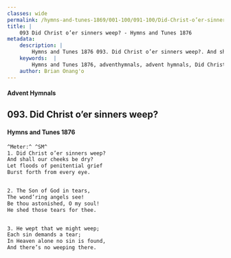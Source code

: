 ```yaml
---
classes: wide
permalink: /hymns-and-tunes-1869/001-100/091-100/Did-Christ-o’er-sinners-weep/
title: |
    093 Did Christ o’er sinners weep? - Hymns and Tunes 1876
metadata:
    description: |
        Hymns and Tunes 1876 093. Did Christ o’er sinners weep?. And shall our cheeks be dry? Let floods of penitential grief Burst forth from every eye. 
    keywords:  |
        Hymns and Tunes 1876, adventhymnals, advent hymnals, Did Christ o’er sinners weep?, And shall our cheeks be dry?, 
    author: Brian Onang'o
---
```


#### Advent Hymnals
## 093. Did Christ o’er sinners weep?
####  Hymns and Tunes 1876

```txt
^Meter:^ ^SM^
1. Did Christ o’er sinners weep?
And shall our cheeks be dry?
Let floods of penitential grief
Burst forth from every eye.


2. The Son of God in tears,
The wond’ring angels see!
Be thou astonished, O my soul!
He shed those tears for thee.


3. He wept that we might weep;
Each sin demands a tear;
In Heaven alone no sin is found,
And there’s no weeping there.
```